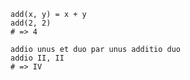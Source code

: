 ```spell
add(x, y) = x + y
add(2, 2)
# => 4
```

```
addio unus et duo par unus additio duo
addio II, II
# => IV
```
